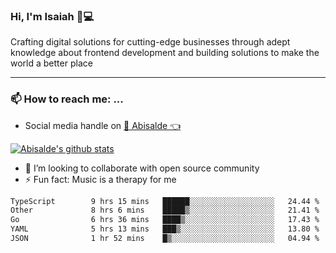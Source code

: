 ### Hi, I'm Isaiah 🌻💻

<!--
<img src="https://res.cloudinary.com/abisalde/image/upload/c_scale,h_311,w_816/v1616039512/Abisalde_github.gif" alt="Isaiah Abiodun (Abisalde) small video about his profile on Github"> 
-->

Crafting digital solutions for cutting-edge businesses through adept knowledge about frontend development and building solutions to make the world a better place
<hr>

### 📫 How to reach me: ...
- Social media handle on <a href="https://twitter.com/abisalde">🔔  Abisalde   👈</a>


[![Abisalde's github stats](https://github-readme-stats.vercel.app/api?username=abisalde)](https://github.com/abisalde/github-readme-stats)

- 👯 I’m looking to collaborate with open source community
- ⚡ Fun fact: Music is a therapy for me


<!--
**abisalde/Abisalde** is a ✨ _special_ ✨ repository because its `README.md` (this file) appears on your GitHub profile.

Here are some ideas to get you started:


- 👯 I’m looking to collaborate with open source community
- 🤔 I’m looking for help with ...
- 💬 Ask me about ...
- 📫 How to reach me: ...
- 😄 Pronouns: ...
- ⚡ Fun fact: ...
-->

<!--START_SECTION:waka-->

```txt
TypeScript        9 hrs 15 mins   ██████░░░░░░░░░░░░░░░░░░░   24.44 %
Other             8 hrs 6 mins    █████▒░░░░░░░░░░░░░░░░░░░   21.41 %
Go                6 hrs 36 mins   ████▒░░░░░░░░░░░░░░░░░░░░   17.43 %
YAML              5 hrs 13 mins   ███▒░░░░░░░░░░░░░░░░░░░░░   13.80 %
JSON              1 hr 52 mins    █▒░░░░░░░░░░░░░░░░░░░░░░░   04.94 %
```

<!--END_SECTION:waka-->

